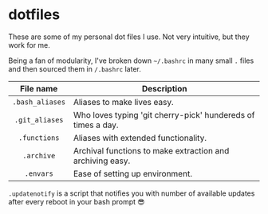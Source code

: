 # dotfiles
These are some of my personal dot files I use.
Not very intuitive, but they work for me.

Being a fan of modularity, I've broken down `~/.bashrc` in many small `.` files and then sourced them in `/.bashrc` later.


|   File name   |                       Description                           |
|:-------------:|-------------------------------------------------------------|
|`.bash_aliases`| Aliases to make lives easy.                                 |
|`.git_aliases` | Who loves typing 'git cherry-pick' hundereds of times a day.|
|`.functions`   | Aliases with extended functionality.                        |
|`.archive`     | Archival functions to make extraction and archiving easy.   |
|`.envars`      | Ease of setting up environment.                             |

`.updatenotify` is a script that notifies you with number of available updates after every reboot in your bash prompt :sunglasses:
